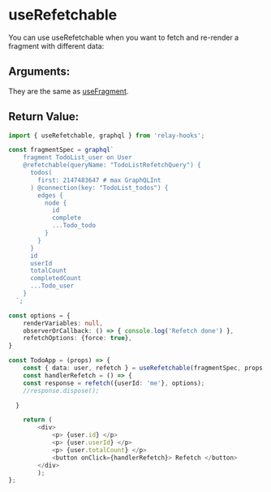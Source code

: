 # useRefetchable

You can use useRefetchable when you want to fetch and re-render a fragment with different data:

## Arguments:

They are the same as [useFragment](./useFragment.md).

## Return Value:

```ts
import { useRefetchable, graphql } from 'relay-hooks';

const fragmentSpec = graphql`
    fragment TodoList_user on User
    @refetchable(queryName: "TodoListRefetchQuery") {
      todos(
        first: 2147483647 # max GraphQLInt
      ) @connection(key: "TodoList_todos") {
        edges {
          node {
            id
            complete
            ...Todo_todo
          }
        }
      }
      id
      userId
      totalCount
      completedCount
      ...Todo_user
    }
  `;

const options = {
    renderVariables: null,
    observerOrCallback: () => { console.log('Refetch done') },
    refetchOptions: {force: true},
}

const TodoApp = (props) => {
    const { data: user, refetch } = useRefetchable(fragmentSpec, props.user);
    const handlerRefetch = () => {
    const response = refetch({userId: 'me'}, options);
    //response.dispose(); 

  }

    return (   
        <div>
            <p> {user.id} </p>
            <p> {user.userId} </p>
            <p> {user.totalCount} </p>
            <button onClick={handlerRefetch}> Refetch </button>
        </div>
        );
};
  
```